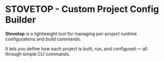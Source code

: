 # STOVETOP - Custom Project Config Builder

**Stovetop** is a lightweight tool for managing per-project runtime configurations and build commands.  

It lets you define how each project is built, run, and configured — all through simple CLI commands.

